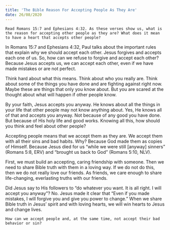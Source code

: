 ```yaml
---
title: 'The Bible Reason For Accepting People As They Are'
date: 26/08/2020
---
```


`Read Romans 15:7 and Ephesians 4:32. As these verses show us, what is the reason for accepting other people as they are? What does it mean to have a heart that accepts other people?`

In Romans 15:7 and Ephesians 4:32, Paul talks about the important rules that explain why we should accept each other. Jesus forgives and accepts each one of us. So, how can we refuse to forgive and accept each other? Because Jesus accepts us, we can accept each other, even if we have made mistakes or are not perfect.

Think hard about what this means. Think about who you really are. Think about some of the things you have done and are fighting against right now. Maybe these are things that only you know about. But you are scared at the thought about what will happen if other people know.

By your faith, Jesus accepts you anyway. He knows  about all the things in your life that other people may not know anything about. Yes, He knows all of that and accepts you anyway. Not because of any good you have done. But because of His holy life and good works. Knowing all this, how should you think and feel about other people?

Accepting people means that we accept them as they are. We accept them with all their sins and bad habits. Why? Because God made them as copies of Himself. Because Jesus died for us “while we were still [anyway] sinners” (Romans 5:8, ERV) and “brought us back to God” (Romans 5:10, NLV).

First, we must build an accepting, caring friendship with someone. Then we need to share Bible truth with them in a loving way. If we do not do this, then we do not really love our friends. As friends, we care enough to share life-changing, everlasting truths with our friends.

Did Jesus say to His followers to “do whatever you want. It is all right. I will accept you anyway”? No. Jesus made it clear that “Even if you made mistakes, I will forgive you and give you power to change.” When we share Bible truth in Jesus’ spirit and with loving hearts, we will win hearts to Jesus and change lives.

`How can we accept people and, at the same time, not accept their bad behavior or sin?`
